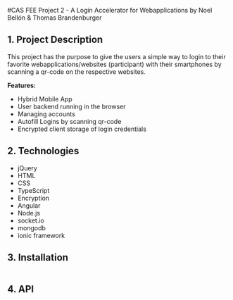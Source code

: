 #CAS FEE Project 2 - A Login Accelerator for Webapplications
by Noel Bellón & Thomas Brandenburger

## 1. Project Description
This project has the purpose to give the users a simple way to login to their favorite webapplications/websites (participant) with their smartphones by scanning a qr-code on the respective websites.

**Features:**
- Hybrid Mobile App
- User backend running in the browser
- Managing accounts
- Autofill Logins by scanning qr-code
- Encrypted client storage of login credentials

## 2. Technologies
- jQuery
- HTML
- CSS
- TypeScript
- Encryption
- Angular
- Node.js
- socket.io
- mongodb
- ionic framework


## 3. Installation
```

```

## 4. API



